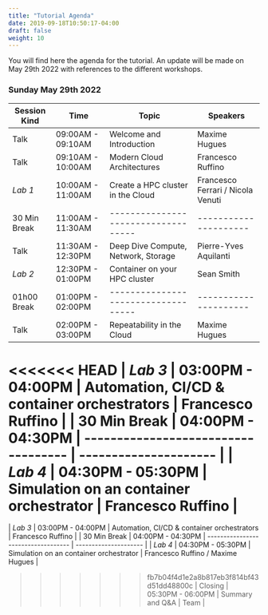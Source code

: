 ```yaml
---
title: "Tutorial Agenda"
date: 2019-09-18T10:50:17-04:00
draft: false
weight: 10
---
```


You will find here the agenda for the tutorial. An update will be made on May 29th 2022 with references to the different workshops.

### Sunday May 29th 2022

| Session Kind | Time                                                                  | Topic                                                                | Speakers                                   |
| ------------ | --------------------------------------------------------------------- | -------------------------------------------------------------------- | ------------------------------------------ |
| Talk         | 09:00AM - 09:10AM                                                     | Welcome and Introduction                                             | Maxime Hugues                              |
| Talk         | 09:10AM - 10:00AM                                                     | Modern Cloud Architectures                                           | Francesco Ruffino                          |
| *Lab 1*      | 10:00AM - 11:00AM                                                     | Create a HPC cluster in the Cloud                                    | Francesco Ferrari /  Nicola Venuti         |
| 30 Min Break | 11:00AM - 11:30AM                                                     | \-\-\-\-\-\-\-\-\-\-\-\-\-\-\-\-\-\-\-\-\-\-\-\-\-\-\-\-\-\-\-\-\--- | \-\-\-\-\-\-\-\-\-\-\-\-\-\-\-\-\-\-\-\-\- |
| Talk         | 11:30AM - 12:30PM                                                     | Deep Dive Compute, Network, Storage                                  | Pierre-Yves Aquilanti                      |
| *Lab 2*      | 12:30PM - 01:00PM                                                     | Container on your HPC cluster                                        | Sean Smith                                 |
| 01h00 Break  | 01:00PM - 02:00PM                                                     | \-\-\-\-\-\-\-\-\-\-\-\-\-\-\-\-\-\-\-\-\-\-\-\-\-\-\-\-\-\-\-\-\--- | \-\-\-\-\-\-\-\-\-\-\-\-\-\-\-\-\-\-\-\-\- |
| Talk         | 02:00PM - 03:00PM                                                     | Repeatability in the Cloud                                           | Maxime Hugues                              |
<<<<<<< HEAD
| *Lab 3*      | 03:00PM - 04:00PM	                                                   | Automation, CI/CD & container orchestrators                          | Francesco Ruffino                                        |
| 30 Min Break | 04:00PM - 04:30PM                                                     | \-\-\-\-\-\-\-\-\-\-\-\-\-\-\-\-\-\-\-\-\-\-\-\-\-\-\-\-\-\-\-\-\--- | \-\-\-\-\-\-\-\-\-\-\-\-\-\-\-\-\-\-\-\-\- |
| *Lab 4*      | 04:30PM - 05:30PM	                                                   | Simulation on an container orchestrator                              | Francesco Ruffino                                        |
=======
| *Lab 3*      | 03:00PM - 04:00PM	                                                   | Automation, CI/CD & container orchestrators                          | Francesco Ruffino                          |
| 30 Min Break | 04:00PM - 04:30PM                                                     | \-\-\-\-\-\-\-\-\-\-\-\-\-\-\-\-\-\-\-\-\-\-\-\-\-\-\-\-\-\-\-\-\--- | \-\-\-\-\-\-\-\-\-\-\-\-\-\-\-\-\-\-\-\-\- |
| *Lab 4*      | 04:30PM - 05:30PM	                                                   | Simulation on an container orchestrator                              | Francesco Ruffino / Maxime Hugues          |
>>>>>>> fb7b04f4d1e2a8b817eb3f814bf43d51dd48800c
| Closing      | 05:30PM - 06:00PM	                                                   | Summary and Q&A                                                      | Team                                       |
